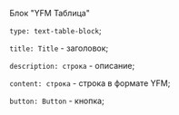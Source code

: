 Блок "YFM Таблица"

`type: text-table-block`;

`title: Title` - заголовок;

`description: строка` - описание;

`content: строка` - строка в формате YFM;

`button: Button` - кнопка;
